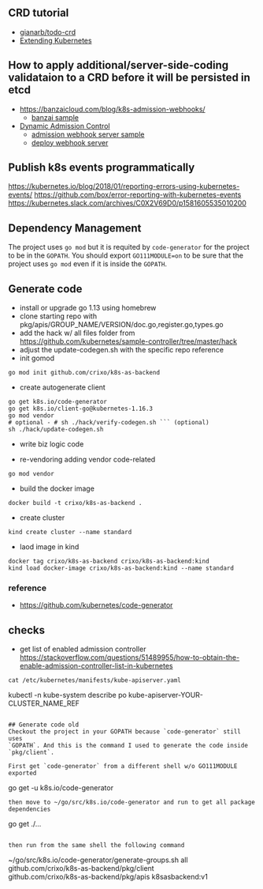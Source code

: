 
## CRD tutorial
- [gianarb/todo-crd](https://github.com/gianarb/todo-crd)
- [Extending Kubernetes](https://get.oreilly.com/ind_extending-kubernetes.html)

## How to apply additional/server-side-coding validataion to a CRD before it will be persisted in etcd

- https://banzaicloud.com/blog/k8s-admission-webhooks/
  - [banzai sample](https://github.com/banzaicloud/admission-webhook-example)
- [Dynamic Admission Control](https://kubernetes.io/docs/reference/access-authn-authz/extensible-admission-controllers)
  - [admission webhook server sample](https://github.com/kubernetes/kubernetes/blob/v1.13.0/test/images/webhook/main.go)
  - [deploy webhook server](https://github.com/kubernetes/kubernetes/blob/v1.15.0/test/e2e/apimachinery/webhook.go#L301)


## Publish k8s events programmatically
https://kubernetes.io/blog/2018/01/reporting-errors-using-kubernetes-events/
https://github.com/box/error-reporting-with-kubernetes-events
https://kubernetes.slack.com/archives/C0X2V69D0/p1581605535010200


## Dependency Management
The project uses `go mod` but it is requited by `code-generator` for the project
to be in the `GOPATH`. You should export `GO111MODULE=on` to be sure that the
project uses `go mod` even if it is inside the `GOPATH`.


## Generate code
- install or upgrade go 1.13 using homebrew
- clone starting repo with pkg/apis/GROUP_NAME/VERSION/doc.go,register.go,types.go
- add the hack w/ all files folder from https://github.com/kubernetes/sample-controller/tree/master/hack
- adjust the update-codegen.sh with the specific repo reference
- init gomod
```
go mod init github.com/crixo/k8s-as-backend
```
- create autogenerate client
```
go get k8s.io/code-generator
go get k8s.io/client-go@kubernetes-1.16.3
go mod vendor
# optional - # sh ./hack/verify-codegen.sh ``` (optional)
sh ./hack/update-codegen.sh 
```

- write biz logic code

- re-vendoring adding vendor code-related
```
go mod vendor
```

- build the docker image
```
docker build -t crixo/k8s-as-backend .
```

- create cluster
```
kind create cluster --name standard
```

- laod image in kind
```
docker tag crixo/k8s-as-backend crixo/k8s-as-backend:kind
kind load docker-image crixo/k8s-as-backend:kind --name standard
```

### reference
- https://github.com/kubernetes/code-generator

## checks
- get list of enabled admission controller
https://stackoverflow.com/questions/51489955/how-to-obtain-the-enable-admission-controller-list-in-kubernetes
```in console on the control-plane
cat /etc/kubernetes/manifests/kube-apiserver.yaml
```
kubectl -n kube-system describe po kube-apiserver-YOUR-CLUSTER_NAME_REF  
```

## Generate code old
Checkout the project in your GOPATH because `code-generator` still uses
`GOPATH`. And this is the command I used to generate the code inside
`pkg/client`.

First get `code-generator` from a different shell w/o GO111MODULE exported
```
go get -u k8s.io/code-generator
```
then move to ~/go/src/k8s.io/code-generator and run to get all package dependencies
```
go get ./...
```

then run from the same shell the following command

```
~/go/src/k8s.io/code-generator/generate-groups.sh all \
    github.com/crixo/k8s-as-backend/pkg/client \
    github.com/crixo/k8s-as-backend/pkg/apis k8sasbackend:v1
```